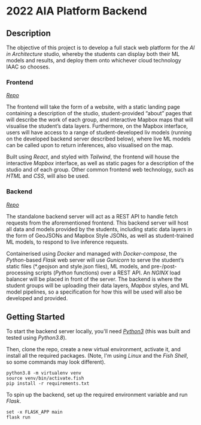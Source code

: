 # 2022 AIA Platform Backend

## Description

The objective of this project is to develop a full stack web platform for the _AI in Architecture_ studio, whereby the students can display both their ML models and results, and deploy them onto whichever cloud technology IAAC so chooses.

### Frontend

[_*Repo*_](https://github.com/NariddhKhean/AIA-Frontend)

The frontend will take the form of a website, with a static landing page containing a description of the studio, student-provided “about” pages that will describe the work of each group, and interactive Mapbox maps that will visualise the student’s data layers. Furthermore, on the Mapbox interface, users will have access to a range of student-developed liv models (running on the developed backend server described below), where live ML models can be called upon to return inferences, also visualised on the map.

Built using _React_, and styled with _Tailwind_, the frontend will house the interactive _Mapbox_ interface, as well as static pages for a description of the studio and of each group. Other common frontend web technology, such as _HTML_ and _CSS_, will also be used.

### Backend

[_*Repo*_](https://github.com/NariddhKhean/AIA-Backend)

The standalone backend server will act as a REST API to handle fetch requests from the aforementioned frontend. This backend server will host all data and models provided by the students, including static data layers in the form of GeoJSONs and Mapbox Style JSONs, as well as student-trained ML models, to respond to live inference requests.

Containerised using _Docker_ and managed with _Docker-compose_, the _Python_-based _Flask_ web server will use _Gunicorn_ to serve the student’s static files (*.geojson and style.json files), ML models, and pre-/post-processing scripts (_Python_ functions) over a REST API. An _NGINX_ load balancer will be placed in front of the server. The backend is where the student groups will be uploading their data layers, _Mapbox_ styles, and ML model pipelines, so a specification for how this will be used will also be developed and provided.

## Getting Started

To start the backend server locally, you'll need [_Python3_](https://www.python.org/downloads/) (this was built and tested using _Python3.8_).

Then, clone the repo, create a new virtual environment, activate it, and install all the required packages. (Note, I'm using _Linux_ and the _Fish Shell_, so some commands may look different).

```fish
python3.8 -m virtualenv venv
source venv/bin/activate.fish
pip install -r requirements.txt
```

To spin up the backend, set up the required environment variable and run _Flask_.

```fish
set -x FLASK_APP main
flask run
```

